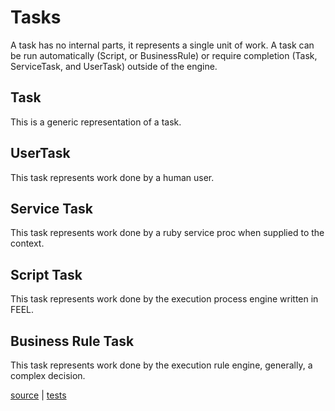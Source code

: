 # Tasks

A task has no internal parts, it represents a single unit of work. A task can be run automatically (Script, or BusinessRule) or require completion (Task, ServiceTask, and UserTask) outside of the engine.

## Task

This is a generic representation of a task.

## UserTask

This task represents work done by a human user.

## Service Task

This task represents work done by a ruby service proc when supplied to the context.

## Script Task

This task represents work done by the execution process engine written in FEEL.

## Business Rule Task

This task represents work done by the execution rule engine, generally, a complex decision.

[source](../lib/bpmn/task.rb) | [tests](../test/bpmn/task_test.rb)
